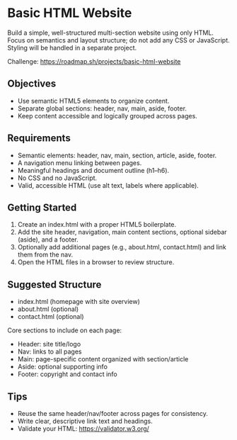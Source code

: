 # Basic HTML Website

Build a simple, well-structured multi-section website using only HTML. Focus on semantics and layout structure; do not add any CSS or JavaScript. Styling will be handled in a separate project.

Challenge: https://roadmap.sh/projects/basic-html-website

## Objectives
- Use semantic HTML5 elements to organize content.
- Separate global sections: header, nav, main, aside, footer.
- Keep content accessible and logically grouped across pages.

## Requirements
- Semantic elements: header, nav, main, section, article, aside, footer.
- A navigation menu linking between pages.
- Meaningful headings and document outline (h1–h6).
- No CSS and no JavaScript.
- Valid, accessible HTML (use alt text, labels where applicable).

## Getting Started
1. Create an index.html with a proper HTML5 boilerplate.
2. Add the site header, navigation, main content sections, optional sidebar (aside), and a footer.
3. Optionally add additional pages (e.g., about.html, contact.html) and link them from the nav.
4. Open the HTML files in a browser to review structure.

## Suggested Structure
- index.html (homepage with site overview)
- about.html (optional)
- contact.html (optional)

Core sections to include on each page:
- Header: site title/logo
- Nav: links to all pages
- Main: page-specific content organized with section/article
- Aside: optional supporting info
- Footer: copyright and contact info

## Tips
- Reuse the same header/nav/footer across pages for consistency.
- Write clear, descriptive link text and headings.
- Validate your HTML: https://validator.w3.org/
